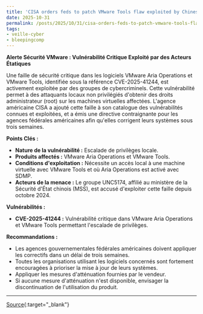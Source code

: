 ```yaml
---
title: 'CISA orders feds to patch VMware Tools flaw exploited by Chinese hackers'
date: 2025-10-31
permalink: /posts/2025/10/31/cisa-orders-feds-to-patch-vmware-tools-flaw-exploited-by-chinese-hackers/
tags:
- veille-cyber
- bleepingcomp
---
```

**Alerte Sécurité VMware : Vulnérabilité Critique Exploité par des Acteurs Étatiques**

Une faille de sécurité critique dans les logiciels VMware Aria Operations et VMware Tools, identifiée sous la référence CVE-2025-41244, est activement exploitée par des groupes de cybercriminels. Cette vulnérabilité permet à des attaquants locaux non privilégiés d'obtenir des droits administrateur (root) sur les machines virtuelles affectées. L'agence américaine CISA a ajouté cette faille à son catalogue des vulnérabilités connues et exploitées, et a émis une directive contraignante pour les agences fédérales américaines afin qu'elles corrigent leurs systèmes sous trois semaines.

**Points Clés :**

*   **Nature de la vulnérabilité :** Escalade de privilèges locale.
*   **Produits affectés :** VMware Aria Operations et VMware Tools.
*   **Conditions d'exploitation :** Nécessite un accès local à une machine virtuelle avec VMware Tools et où Aria Operations est activé avec SDMP.
*   **Acteurs de la menace :** Le groupe UNC5174, affilié au ministère de la Sécurité d'État chinois (MSS), est accusé d'exploiter cette faille depuis octobre 2024.

**Vulnérabilités :**

*   **CVE-2025-41244 :** Vulnérabilité critique dans VMware Aria Operations et VMware Tools permettant l'escalade de privilèges.

**Recommandations :**

*   Les agences gouvernementales fédérales américaines doivent appliquer les correctifs dans un délai de trois semaines.
*   Toutes les organisations utilisant les logiciels concernés sont fortement encouragées à prioriser la mise à jour de leurs systèmes.
*   Appliquer les mesures d'atténuation fournies par le vendeur.
*   Si aucune mesure d'atténuation n'est disponible, envisager la discontinuation de l'utilisation du produit.

---
[Source](https://www.bleepingcomputer.com/news/security/cisa-orders-feds-to-patch-vmware-tools-flaw-exploited-since-october-2024/){:target="_blank"}
